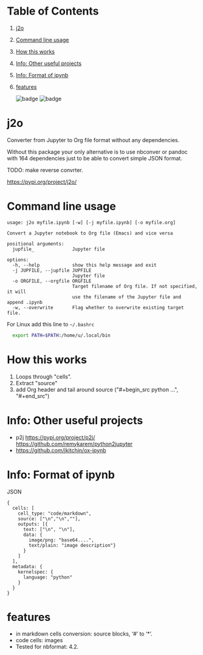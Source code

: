 
# Table of Contents

1.  [j2o](#org0f5b20b)
2.  [Command line usage](#org849eb57)
3.  [How this works](#org03a1552)
4.  [Info: Other useful projects](#org70dde9a)
5.  [Info: Format of ipynb](#org5aa75ac)
6.  [features](#orgbd220b4)

    ![badge](https://github.com/Anoncheg1/j2o/actions/workflows/python-test.yml/badge.svg?event=push)
    ![badge](https://github.com/Anoncheg1/j2o/actions/workflows/python-publish.yml/badge.svg?event=release)


<a id="org0f5b20b"></a>

# j2o

Converter from Jupyter to Org file format without any dependencies.

Without this package your only alternative is to use nbconver or pandoc with 164
 dependencies just to be able to convert simple JSON format.

TODO: make reverse convrter.

<https://pypi.org/project/j2o/>


<a id="org849eb57"></a>

# Command line usage

    usage: j2o myfile.ipynb [-w] [-j myfile.ipynb] [-o myfile.org]

    Convert a Jupyter notebook to Org file (Emacs) and vice versa

    positional arguments:
      jupfile_              Jupyter file

    options:
      -h, --help            show this help message and exit
      -j JUPFILE, --jupfile JUPFILE
                            Jupyter file
      -o ORGFILE, --orgfile ORGFILE
                            Target filename of Org file. If not specified, it will
                            use the filename of the Jupyter file and append .ipynb
      -w, --overwrite       Flag whether to overwrite existing target file.


For Linux add this line to ```~/.bashrc```
```sh
  export PATH=$PATH:/home/u/.local/bin
````
<a id="org03a1552"></a>

# How this works

1.  Loops through "cells".
2.  Extract "source"
3.  add Org header and tail around source ("#+begin\_src python &#x2026;", "#+end\_src")


<a id="org70dde9a"></a>

# Info: Other useful projects

-   p2j <https://pypi.org/project/p2j/> <https://github.com/remykarem/python2jupyter>
-   <https://github.com/jkitchin/ox-ipynb>


<a id="org5aa75ac"></a>

# Info: Format of ipynb

JSON

    {
      cells: [
        cell_type: "code/markdown",
        source: ["\n","\n",""],
        outputs: [{
          text: ["\n", "\n"],
          data: {
            image/png: "base64....",
            text/plain: "image description"}
          }
        ]
      ],
      metadata: {
        kernelspec: {
          language: "python"
        }
      }
    }


<a id="orgbd220b4"></a>

# features

-   in markdown cells conversion: source blocks, ‘#’ to ‘\*’.
-   code cells: images
-   Tested for nbformat: 4.2.
